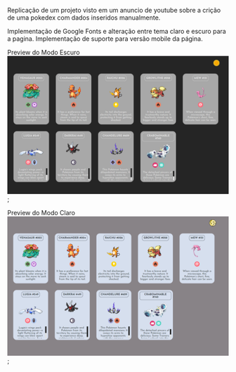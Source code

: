 Replicação de um projeto visto em um anuncio de youtube sobre a crição de uma pokedex com dados inseridos manualmente.

Implementação de Google Fonts e alteração entre tema claro e escuro para a pagina.
Implementação de suporte para versão mobile da página.

Preview do Modo Escuro
![Preview Dark](assets/Previews/Preview%20Dark.png);

Preview do Modo Claro
![Preview Light](assets/Previews/Preview%20Light.png);
